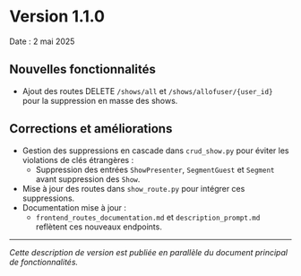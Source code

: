 # Version 1.1.0

Date : 2 mai 2025

## Nouvelles fonctionnalités

- Ajout des routes DELETE `/shows/all` et `/shows/allofuser/{user_id}` pour la suppression en masse des shows.

## Corrections et améliorations

- Gestion des suppressions en cascade dans `crud_show.py` pour éviter les violations de clés étrangères :
  - Suppression des entrées `ShowPresenter`, `SegmentGuest` et `Segment` avant suppression des `Show`.
- Mise à jour des routes dans `show_route.py` pour intégrer ces suppressions.
- Documentation mise à jour :
  - `frontend_routes_documentation.md` et `description_prompt.md` reflètent ces nouveaux endpoints.

---

*Cette description de version est publiée en parallèle du document principal de fonctionnalités.*